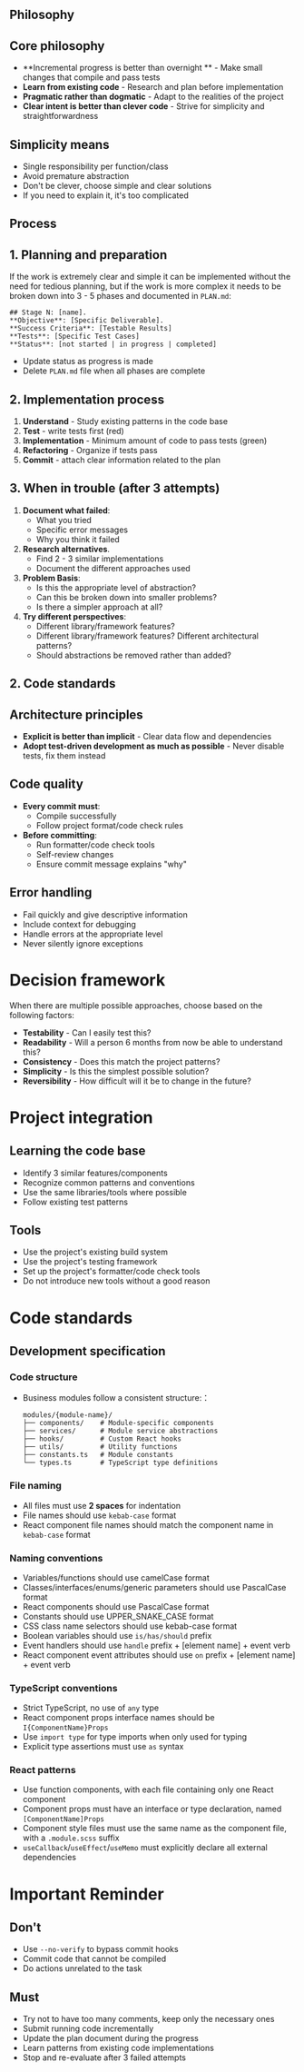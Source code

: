 
## Philosophy

## Core philosophy

- **Incremental progress is better than overnight ** - Make small changes that compile and pass tests
- **Learn from existing code** - Research and plan before implementation
- **Pragmatic rather than dogmatic** - Adapt to the realities of the project
- **Clear intent is better than clever code** - Strive for simplicity and straightforwardness


## Simplicity means

- Single responsibility per function/class
- Avoid premature abstraction
- Don't be clever, choose simple and clear solutions
- If you need to explain it, it's too complicated

## Process

## 1. Planning and preparation

If the work is extremely clear and simple it can be implemented without the need for tedious planning, but if the work is more complex it needs to be broken down into 3 - 5 phases and documented in `PLAN.md`:

```
## Stage N: [name].
**Objective**: [Specific Deliverable].
**Success Criteria**: [Testable Results]
**Tests**: [Specific Test Cases]
**Status**: [not started | in progress | completed] 
```
- Update status as progress is made
- Delete `PLAN.md` file when all phases are complete

## 2. Implementation process

1. **Understand** - Study existing patterns in the code base
2. **Test** - write tests first (red)
3. **Implementation** - Minimum amount of code to pass tests (green)
4. **Refactoring** - Organize if tests pass
5. **Commit** - attach clear information related to the plan

## 3. When in trouble (after 3 attempts)

1. **Document what failed**:
   - What you tried
   - Specific error messages
   - Why you think it failed 
2. **Research alternatives**.
   - Find 2 - 3 similar implementations
   - Document the different approaches used 
3. **Problem Basis**:
   - Is this the appropriate level of abstraction?
   - Can this be broken down into smaller problems?
   - Is there a simpler approach at all?
4. **Try different perspectives**:
   - Different library/framework features?
   - Different library/framework features? Different architectural patterns?
   - Should abstractions be removed rather than added?

## 2. Code standards

## Architecture principles

- **Explicit is better than implicit** - Clear data flow and dependencies
- **Adopt test-driven development as much as possible** - Never disable tests, fix them instead

## Code quality

- **Every commit must**:
  - Compile successfully
  - Follow project format/code check rules
- **Before committing**:
  - Run formatter/code check tools
  - Self-review changes
  - Ensure commit message explains "why"

## Error handling

- Fail quickly and give descriptive information
- Include context for debugging
- Handle errors at the appropriate level
- Never silently ignore exceptions

# Decision framework

When there are multiple possible approaches, choose based on the following factors:

- **Testability** - Can I easily test this?
- **Readability** - Will a person 6 months from now be able to understand this?
- **Consistency** - Does this match the project patterns?
- **Simplicity** - Is this the simplest possible solution?
- **Reversibility** - How difficult will it be to change in the future?

# Project integration

## Learning the code base

- Identify 3 similar features/components
- Recognize common patterns and conventions
- Use the same libraries/tools where possible
- Follow existing test patterns

## Tools

- Use the project's existing build system
- Use the project's testing framework
- Set up the project's formatter/code check tools
- Do not introduce new tools without a good reason

# Code standards

## Development specification

### Code structure

- Business modules follow a consistent structure:：
  ```
  modules/{module-name}/
  ├── components/    # Module-specific components
  ├── services/      # Module service abstractions
  ├── hooks/         # Custom React hooks
  ├── utils/         # Utility functions
  ├── constants.ts   # Module constants
  └── types.ts       # TypeScript type definitions
  ```

### File naming

- All files must use **2 spaces** for indentation
- File names should use `kebab-case` format
- React component file names should match the component name in `kebab-case` format

### Naming conventions

- Variables/functions should use camelCase format
- Classes/interfaces/enums/generic parameters should use PascalCase format
- React components should use PascalCase format
- Constants should use UPPER_SNAKE_CASE format
- CSS class name selectors should use kebab-case format
- Boolean variables should use `is/has/should` prefix
- Event handlers should use `handle` prefix + [element name] + event verb
- React component event attributes should use `on` prefix + [element name] + event verb

### TypeScript conventions

- Strict TypeScript, no use of `any` type
- React component props interface names should be `I{ComponentName}Props`
- Use `import type` for type imports when only used for typing
- Explicit type assertions must use `as` syntax

### React patterns

- Use function components, with each file containing only one React component
- Component props must have an interface or type declaration, named `[ComponentName]Props`
- Component style files must use the same name as the component file, with a `.module.scss` suffix
- `useCallback`/`useEffect`/`useMemo` must explicitly declare all external dependencies


# Important Reminder

## Don't

- Use `--no-verify` to bypass commit hooks
- Commit code that cannot be compiled
- Do actions unrelated to the task

## Must

- Try not to have too many comments, keep only the necessary ones
- Submit running code incrementally
- Update the plan document during the progress
- Learn patterns from existing code implementations
- Stop and re-evaluate after 3 failed attempts
